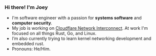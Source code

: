 ### Hi there! I'm Joey

- I'm software engineer with a passion for **systems software** and **computer security**. 
- My job is working on [Cloudflare Network Interconnect]([https://blog.cloudflare.com/tag/gateway/](https://www.cloudflare.com/en-gb/network-services/products/network-interconnect/)). At work I'm focused on all things Rust, Go, and Linux.
- I’m also currently trying to learn kernel networking development and embedded rust.
- Pronouns: He/Him.

